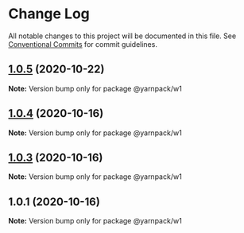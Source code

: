 # Change Log

All notable changes to this project will be documented in this file.
See [Conventional Commits](https://conventionalcommits.org) for commit guidelines.

## [1.0.5](https://github.com/jithinjohnkaniyampoikayil/yarnlerna/compare/v1.0.4...v1.0.5) (2020-10-22)

**Note:** Version bump only for package @yarnpack/w1





## [1.0.4](https://github.com/jithinjohnkaniyampoikayil/yarnlerna/compare/v1.0.3...v1.0.4) (2020-10-16)

**Note:** Version bump only for package @yarnpack/w1





## [1.0.3](https://github.com/jithinjohnkaniyampoikayil/yarnlerna/compare/v1.0.2...v1.0.3) (2020-10-16)

**Note:** Version bump only for package @yarnpack/w1





## 1.0.1 (2020-10-16)

**Note:** Version bump only for package @yarnpack/w1
